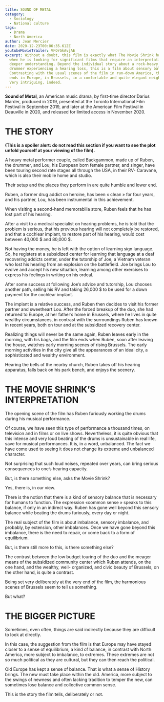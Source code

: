 ```yaml
---
title: SOUND OF METAL
category:
  - Sociology
  - National culture
tags:
  - Drama
  - North America
author: Jean Mercier
date: 2020-12-23T00:06:35.612Z
youtubeMovieTrailer: VFOrGkAvjAE
excerpt: Without a doubt, this film is exactly what The Movie Shrink has in mind
  when he is looking for significant films that require an interpretation, a
  deeper understanding. Beyond the individual story about a rock-heavy metal
  drummer experiencing a hearing loss, this is a film about sensory balance.
  Contrasting with the usual scenes of the film in run-down America, the story
  ends in Europe, in Brussels, in a comfortable and quite elegant neighborhood.
  Very intriguing, indeed.
---
```

**Sound of Metal**, an American music drama, by first-time director Darius Marder, produced in 2019, presented at the Toronto International Film Festival in September 2019, and later at the American Film Festival in Deauville in 2020, and released for limited access in November 2020.



# **THE STORY** 

**(This is a spoiler alert: do not read this section if you want to see the plot unfold yourself at your viewing of the film).**

A heavy metal performer couple, called Backgammon, made up of Ruben, the drummer, and Lou, his European born female partner, and singer, have been touring second rate stages all through the USA, in their RV- Caravane, which is also their mobile home and studio.

Their setup and the places they perform in are quite humble and lower end.

Ruben, a former drug addict on heroine, has been « clean » for four years, and his partner, Lou, has been instrumental in this achievement.

When visiting a second-hand memorabilia store, Ruben feels that he has lost part of his hearing.

After a visit to a medical specialist on hearing problems, he is told that the problem is serious, that his previous hearing will not completely be restored, and that a cochlear implant, to restore part of his hearing, would cost between 40,000 $ and 80,000 $.

Not having the money, he is left with the option of learning sign language. So, he registers at a subsidized center for learning that language at a deaf recovering addicts center, under the tutorship of Joe, a Vietnam veteran who lost his hearing from an explosion on the battlefield. Joe brings Lou to evolve and accept his new situation, learning among other exercises to express his feelings in writing on his ordeal.

After some success at following Joe’s advice and tutorship, Lou chooses another path, selling his RV and taking 26,000 $ to be used for a down payment for the cochlear implant.

The implant is a relative success, and Ruben then decides to visit his former partner and sweetheart Lou. After the forced breakup of the duo, she had returned to Europe, at her father’s home in Brussels, where he lives in quite wealthy circumstances, in contrast with the surroundings Ruben has known in recent years, both on tour and at the subsidized recovery center.

Realizing things will never be the same again, Ruben leaves early in the morning, with his bags, and the film ends when Ruben, soon after leaving the house, watches early morning scenes of rising Brussels. The early morning activities in the city give all the appearances of an ideal city, a sophisticated and wealthy environment.

Hearing the bells of the nearby church, Ruben takes off his hearing apparatus, falls back on his park bench, and enjoys the scenery.



# **THE MOVIE SHRINK’S INTERPRETATION**

The opening scene of the film has Ruben furiously working the drums during his musical performance.

Of course, we have seen this type of performance a thousand times, on television and in films or on live shows. Nevertheless, it is quite obvious that this intense and very loud beating of the drums is unsustainable in real life, save for musical performances. It is, in a word, unbalanced. The fact we have come used to seeing it does not change its extreme and unbalanced character.

Not surprising that such loud noises, repeated over years, can bring serious consequences to one’s hearing capacity.

But, is there something else, asks the Movie Shrink?

Yes, there is, in our view.

There is the notion that there is a kind of sensory balance that is necessary for humans to function. The expression «common sense » speaks to this balance, if only in an indirect way. Ruben has gone well beyond this sensory balance while beating the drums furiously, every day or night.

The real subject of the film is about imbalance, sensory imbalance, and probably, by extension, other imbalances. Once we have gone beyond this imbalance, there is the need to repair, or come back to a form of equilibrium.

But, is there still more to this, is there something else?

The contrast between the low budget touring of the duo and the meager means of the subsidized community center which Ruben attends, on the one hand, and the wealthy, well- organized, and civic beauty of Brussels, on the other hand, is quite a contrast.

Being set very deliberately at the very end of the film, the harmonious scenes of Brussels seem to tell us something.

But what?


# **THE BIGGER PICTURE**

Sometimes, even often, things are said indirectly because they are difficult to look at directly.

In this case, the suggestion from the film is that Europe may have stayed closer to a sense of equilibrium, a kind of balance, in contrast with North America, more subject to imbalance, to extremes. These extremes are not so much political as they are cultural, but they can then reach the political.

Old Europe has kept a sense of balance. That is what a sense of History brings. The new must take place within the old. America, more subject to the swings of newness and often lacking tradition to temper the new, can sometimes lose balance and collective common sense.

This is the story the film tells, deliberately or not.
